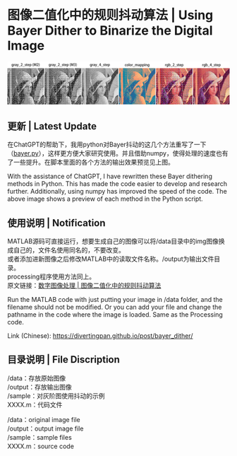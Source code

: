 # 图像二值化中的规则抖动算法 | Using Bayer Dither to Binarize the Digital Image

<div align="center">
   <img src="https://github.com/divertingPan/Bayer_Dither/blob/master/sample/fig_0.jpg" >
</div>

## 更新 | Latest Update
在ChatGPT的帮助下，我用python对Bayer抖动的这几个方法重写了一下（[bayer.py](https://github.com/divertingPan/Bayer_Dither/blob/master/bayer.py)），这样更方便大家研究使用。并且借助numpy，使得处理的速度也有了一些提升。在脚本里面的各个方法的输出效果预览见上图。

With the assistance of ChatGPT, I have rewritten these Bayer dithering methods in Python. This has made the code easier to develop and research further. Additionally, using numpy has improved the speed of the code. The above image shows a preview of each method in the Python script.


## 使用说明 | Notification
MATLAB源码可直接运行，想要生成自己的图像可以将/data目录中的img图像换成自己的，文件名使用同名的，不要改变。<br>
或者添加进新图像之后修改MATLAB中的读取文件名称。/output为输出文件目录。<br>
processing程序使用方法同上。<br>
原文链接：<a href="https://divertingpan.github.io/post/bayer_dither/" target="_blank">数字图像处理 | 图像二值化中的规则抖动算法</a><br>

Run the MATLAB code with just putting your image in /data folder, and the filename should not be modified. 
Or you can add your file and change the pathname in the code where the image is loaded. 
Same as the Processing code.

Link (Chinese): https://divertingpan.github.io/post/bayer_dither/

## 目录说明 | File Discription
/data：存放原始图像<br>
/output：存放输出图像<br>
/sample：对灰阶图使用抖动的示例<br>
XXXX.m：代码文件<br>

/data：original image file<br>
/output：output image file<br>
/sample：sample files<br>
XXXX.m：source code<br>
